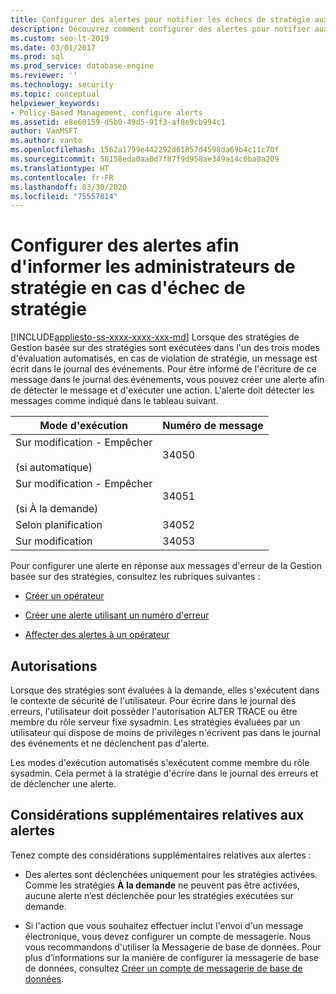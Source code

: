 ```yaml
---
title: Configurer des alertes pour notifier les échecs de stratégie aux administrateurs
description: Découvrez comment configurer des alertes pour notifier aux administrateurs de stratégie l’échec de l’évaluation d’une stratégie d’un serveur SQL Server.
ms.custom: seo-lt-2019
ms.date: 03/01/2017
ms.prod: sql
ms.prod_service: database-engine
ms.reviewer: ''
ms.technology: security
ms.topic: conceptual
helpviewer_keywords:
- Policy-Based Management, configure alerts
ms.assetid: e8e60159-d5b0-49d5-91f3-af8e9cb994c1
author: VanMSFT
ms.author: vanto
ms.openlocfilehash: 1562a1799e442292d61857d4598da69b4c11c70f
ms.sourcegitcommit: 58158eda0aa0d7f87f9d958ae349a14c0ba8a209
ms.translationtype: HT
ms.contentlocale: fr-FR
ms.lasthandoff: 03/30/2020
ms.locfileid: "75557814"
---
```

# <a name="configure-alerts-to-notify-policy-administrators-of-policy-failures"></a>Configurer des alertes afin d'informer les administrateurs de stratégie en cas d'échec de stratégie
[!INCLUDE[appliesto-ss-xxxx-xxxx-xxx-md](../../includes/appliesto-ss-xxxx-xxxx-xxx-md.md)]
  Lorsque des stratégies de Gestion basée sur des stratégies sont exécutées dans l'un des trois modes d'évaluation automatisés, en cas de violation de stratégie, un message est écrit dans le journal des événements. Pour être informé de l'écriture de ce message dans le journal des événements, vous pouvez créer une alerte afin de détecter le message et d'exécuter une action. L'alerte doit détecter les messages comme indiqué dans le tableau suivant.  
  
|Mode d'exécution|Numéro de message|  
|--------------------|--------------------|  
|Sur modification - Empêcher<br /><br /> (si automatique)|34050|  
|Sur modification - Empêcher<br /><br /> (si À la demande)|34051|  
|Selon planification|34052|  
|Sur modification|34053|  
  
 Pour configurer une alerte en réponse aux messages d'erreur de la Gestion basée sur des stratégies, consultez les rubriques suivantes :  
  
-   [Créer un opérateur](../../ssms/agent/create-an-operator.md)  
  
-   [Créer une alerte utilisant un numéro d'erreur](../../ssms/agent/create-an-alert-using-an-error-number.md)  
  
-   [Affecter des alertes à un opérateur](../../ssms/agent/assign-alerts-to-an-operator.md)  
  
## <a name="permissions"></a>Autorisations  
 Lorsque des stratégies sont évaluées à la demande, elles s'exécutent dans le contexte de sécurité de l'utilisateur. Pour écrire dans le journal des erreurs, l'utilisateur doit posséder l'autorisation ALTER TRACE ou être membre du rôle serveur fixe sysadmin. Les stratégies évaluées par un utilisateur qui dispose de moins de privilèges n'écrivent pas dans le journal des événements et ne déclenchent pas d'alerte.  
  
 Les modes d'exécution automatisés s'exécutent comme membre du rôle sysadmin. Cela permet à la stratégie d'écrire dans le journal des erreurs et de déclencher une alerte.  
  
## <a name="additional-considerations-about-alerts"></a>Considérations supplémentaires relatives aux alertes  
 Tenez compte des considérations supplémentaires relatives aux alertes :  
  
-   Des alertes sont déclenchées uniquement pour les stratégies activées. Comme les stratégies **À la demande** ne peuvent pas être activées, aucune alerte n’est déclenchée pour les stratégies exécutées sur demande.  
  
-   Si l'action que vous souhaitez effectuer inclut l'envoi d'un message électronique, vous devez configurer un compte de messagerie. Nous vous recommandons d'utiliser la Messagerie de base de données. Pour plus d’informations sur la manière de configurer la messagerie de base de données, consultez [Créer un compte de messagerie de base de données](../../relational-databases/database-mail/create-a-database-mail-account.md).  
  
  
